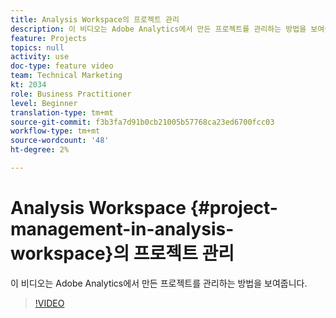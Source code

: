 ```yaml
---
title: Analysis Workspace의 프로젝트 관리
description: 이 비디오는 Adobe Analytics에서 만든 프로젝트를 관리하는 방법을 보여줍니다.
feature: Projects
topics: null
activity: use
doc-type: feature video
team: Technical Marketing
kt: 2034
role: Business Practitioner
level: Beginner
translation-type: tm+mt
source-git-commit: f3b3fa7d91b0cb21005b57768ca23ed6700fcc03
workflow-type: tm+mt
source-wordcount: '48'
ht-degree: 2%

---
```



# Analysis Workspace {#project-management-in-analysis-workspace}의 프로젝트 관리

이 비디오는 Adobe Analytics에서 만든 프로젝트를 관리하는 방법을 보여줍니다.

>[!VIDEO](https://video.tv.adobe.com/v/24035/?quality=12)
